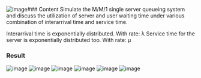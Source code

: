 ![image](https://github.com/azonwu590/Simulation_MM1_queueing-theory/assets/150345836/fc3b7e7e-73f6-4cea-9350-4145b557f9a8)### Content
Simulate the M/M/1 single server queueing system and discuss the utilization of server and user waiting time under various combination of interarrival time and service time.

Interarrival time is exponentially distributed. With rate: λ
Service time for the server is exponentially distributed too. With rate: μ

### Result
![image](https://github.com/azonwu590/Simulation_MM1_queueing-theory/assets/150345836/341846d3-d39b-47b0-95da-579b698a8876)
![image](https://github.com/azonwu590/Simulation_MM1_queueing-theory/assets/150345836/5da0e66c-0e9b-4ba2-b90b-20df872279be)
![image](https://github.com/azonwu590/Simulation_MM1_queueing-theory/assets/150345836/696d0664-604d-404d-9270-473aa2ae5c6d)
![image](https://github.com/azonwu590/Simulation_MM1_queueing-theory/assets/150345836/c0db84e0-5f4f-4ba9-adac-5de83abc8acd)
![image](https://github.com/azonwu590/Simulation_MM1_queueing-theory/assets/150345836/95580df2-2de8-4a39-ac84-6d4d9ddc2d99)
![image](https://github.com/azonwu590/Simulation_MM1_queueing-theory/assets/150345836/56065569-e866-4b4d-af7a-f57c0b8ca931)



